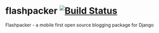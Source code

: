 # flashpacker [![Build Status](https://secure.travis-ci.org/j7nn7k/django-flashpacker.png)](http://travis-ci.org/j7nn7k/django-flashpacker)

Flashpacker - a mobile first open source blogging package for Django
